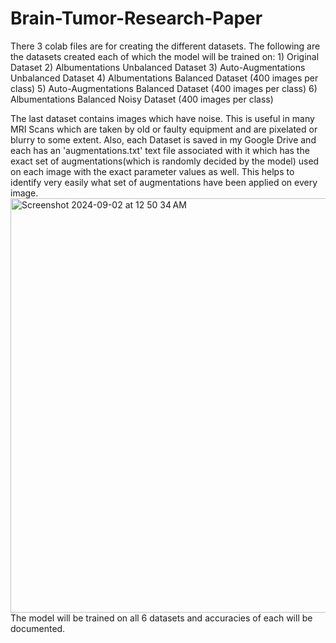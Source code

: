 # Brain-Tumor-Research-Paper
There 3 colab files are for creating the different datasets. The following are the datasets created each of which the model will be trained on:
      1) Original Dataset
      2) Albumentations Unbalanced Dataset
      3) Auto-Augmentations Unbalanced Dataset
      4) Albumentations Balanced Dataset (400 images per class)
      5) Auto-Augmentations Balanced Dataset (400 images per class)
      6) Albumentations Balanced Noisy Dataset (400 images per class)

The last dataset contains images which have noise. This is useful in many MRI Scans which are taken by old or faulty equipment and are pixelated or blurry to some extent.
Also, each Dataset is saved in my Google Drive and each has an 'augmentations.txt' text file associated with it which has the exact set of augmentations(which is randomly decided by the model) used on each image with the exact parameter values as well.
This helps to identify very easily what set of augmentations have been applied on every image.
<img width="663" alt="Screenshot 2024-09-02 at 12 50 34 AM" src="https://github.com/user-attachments/assets/4646c8af-adf2-4a8c-b1c5-9b8f8869ef3d">
The model will be trained on all 6 datasets and accuracies of each will be documented.
